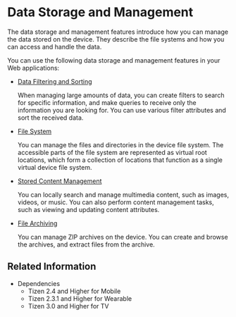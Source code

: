 # Data Storage and Management

The data storage and management features introduce how you can manage the data stored on the device. They describe the file systems and how you can access and handle the data.

You can use the following data storage and management features in your Web applications:

- [Data Filtering and Sorting](data-filter.md)

  When managing large amounts of data, you can create filters to search for specific information, and make queries to receive only the information you are looking for. You can use various filter attributes and sort the received data.

- [File System](file-system.md)

  You can manage the files and directories in the device file system. The accessible parts of the file system are represented as virtual root locations, which form a collection of locations that function as a single virtual device file system.

- [Stored Content Management](stored-content.md)

  You can locally search and manage multimedia content, such as images, videos, or music. You can also perform content management tasks, such as viewing and updating content attributes.

- [File Archiving](file-archiving.md)

  You can manage ZIP archives on the device. You can create and browse the archives, and extract files from the archive.

## Related Information
- Dependencies
  - Tizen 2.4 and Higher for Mobile
  - Tizen 2.3.1 and Higher for Wearable
  - Tizen 3.0 and Higher for TV
